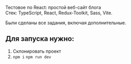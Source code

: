 Тестовое по React: простой веб-сайт блога  
Стек: TypeScript, React, Redux-Toolkit, Sass, Vite.

Были сделаны все задания, включая дополнительные.

Для запуска нужно:
-
1. Склонировать проект
2. `npm i` `npm run dev`
